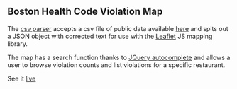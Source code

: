 ## Boston Health Code Violation Map

The [csv parser](csv_parser.rb) accepts a csv file of public data available [here](https://data.cityofboston.gov/Health/Food-Establishment-Inspections/qndu-wx8w) and spits out a JSON object with corrected text for use with the [Leaflet](http://leafletjs.com/) JS mapping library.

The map has a search function thanks to [JQuery autocomplete](http://jqueryui.com/autocomplete/) and allows a user to browse violation counts and list violations for a specific restaurant.

See it [live](http://healthinspection.mp)
